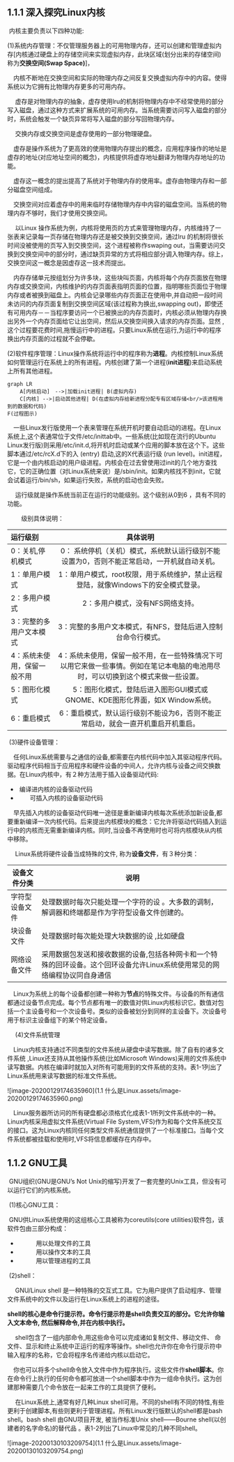 ## 1.1.1 深入探究Linux内核

​		内核主要负责以下四种功能:

​			(1)系统内存管理：不仅管理服务器上的可用物理内存，还可以创建和管理虚拟内存[内核通过硬盘上的存储空间来实现虚拟内存，此块区域(划分出来的存储空间)称为**交换空间(Swap Space)**]，

​			　内核不断地在交换空间和实际的物理内存之间反复交换虚拟内存中的内容。使得系统以为它拥有比物理内存更多的可用内存。

　			虚存是对物理内存的抽象，虚存使用lru的机制将物理内存中不经常使用的部分写入磁盘，通过这种方式来扩展系统的可用内存。当系统需要访问写入磁盘的部分时，系统会触发一个缺页异常将写入磁盘的部分写回物理内存。

​			　交换内存或交换空间是虚存使用的一部分物理硬盘。

​			　虚存是操作系统为了更高效的使用物理内存提出的概念，应用程序操作的地址是虚存的地址(对应地址空间的概念)，内核提供将虚存地址翻译为物理内存地址的功能。

​			　虚存这一概念的提出提高了系统对于物理内存的使用率。虚存由物理内存和一部分磁盘空间组成。

​			　交换空间对应着虚存中的用来临时存储物理内存中内容的磁盘空间。当系统的物理内存不够时，我们才使用交换空间。

​			　以Linux 操作系统为例，内核将使用页的方式来管理物理内存，内核维持了一张表来记录每一页存储在物理内存还是被交换到交换空间，通过lru 的机制将很长时间没被使用的页写入到交换空间，这个进程被称作swaping out，当需要访问交换到交换空间中的部分时，通过缺页异常的方式将相应部分调入物理内存。综上，交换空间这一概念是因虚存这一技术而提出。

​			　内存存储单元按组划分为许多块，这些块叫页面，内核将每个内存页面放在物理内存或交换空间，内核维护的内存页面表指明页面的位置，指明哪些页面位于物理内存或者被换到磁盘上。内核会记录哪些内存页面正在使用中,并自动把一段时间未访问的内存页面复制到交换空间区域(该过程称为换出,swapping out)，即使还有可用内存－－当程序要访问一个已被换出的内存页面时，内核必须从物理内存换出另外一个内存页面给它让出空间，然后从交换空间换入请求的内存页面。显然 ,这个过程要花费时间,拖慢运行中的进程。只要Linux系统在运行,为运行中的程序换出内存页面的过程就不会停歇。

​			(2)软件程序管理：Linux操作系统将运行中的程序称为**进程**。内核控制Linux系统如何管理运行在系统上的所有进程。内核创建了第一个进程(**init进程**)来启动系统上所有其他进程。


```mermaid
graph LR
	A[内核启动]　-->|加载init进程| B(虚拟内存)
	C[内核] -->|启动其他进程| D(在虚拟内存给新进程分配专有区域存储<br/>该进程用到的数据和代码)
F(过程图示)			
```

​			　一些Linux发行版使用一个表来管理在系统开机时要自动启动的进程。在Linux系统上,这个表通常位于文件/etc/inittab中。一些系统(比如现在流行的Ubuntu Linux发行版)则采用/etc/init.d,将开机时启动或某个应用的脚本放在这个下。这些脚本通过/etc/rcX.d下的入 (entry) 启动,这的X代表运行级 (run level)。init进程，它是一个由内核启动的用户级进程。内核会在过去曾使用过init的几个地方查找它，它的正确位置（对Linux系统来说）是/sbin/init。如果内核找不到init，它就会试着运行/bin/sh，如果运行失败，系统的启动也会失败。

​			　运行级就是操作系统当前正在运行的功能级别。这个级别从0到6 ，具有不同的功能。

​		　　级别具体说明：

| 运行级别                    |                           具体说明                           |
| :-------------------------- | :----------------------------------------------------------: |
| 0：关机,停机模式            | 0： 系统停机（关机）模式，系统默认运行级别不能设置为0，否则不能正常启动，一开机就自动关机。 |
| 1：单用户模式               | 1：单用户模式，root权限，用于系统维护，禁止远程登陆，就像Windows下的安全模式登录。 |
| 2：多用户模式               |               2：多用户模式，没有NFS网络支持。               |
| 3：完整的多用户文本模式     | 3：完整的多用户文本模式，有NFS，登陆后进入控制台命令行模式。 |
| 4：系统未使用，保留一般不用 | 4：系统未使用，保留一般不用，在一些特殊情况下可以用它来做一些事情。例如在笔记本电脑的电池用尽时，可以切换到这个模式来做一些设置。 |
| 5：图形化模式               | 5：图形化模式，登陆后进入图形GUI模式或GNOME、KDE图形化界面，如X Window系统。 |
| 6：重启模式                 | 6：重启模式，默认运行级别不能设为6，否则不能正常启动，就会一直开机重启开机重启。 |

​			(3)硬件设备管理：

​			　任何Linux系统需要与之通信的设备,都需要在内核代码中加入其驱动程序代码。驱动程序代码相当于应用程序和硬件设备的中间人，允许内核与设备之间交换数据。在Linux内核中，有２种方法用于插入设备驱动代码:

- ​		编译进内核的设备驱动代码
- 　　可插入内核的设备驱动代码			

​			　早先插入内核的设备驱动代码唯一途径是重新编译内核每次系统添加新设备,都要重新编译一次内核代码。后来提出内核模块的概念：它允许将驱动代码插入到运行中的内核而无需重新编译内核。同时,当设备不再使用时也可将内核模块从内核中移除。

​			　Linux系统将硬件设备当成特殊的文件, 称为**设备文件**，有３种分类：

| 设备文件分类   | 说明                                                         |
| -------------- | ------------------------------------------------------------ |
| 字符型设备文件 | 处理数据时每次只能处理一个字符的设 。大多数的调制，解调器和终端都是作为字符型设备文件创建的。 |
| 块设备文件     | 处理数据时每次能处理大块数据的设 ,比如硬盘                   |
| 网络设备文件   | 采用数据包发送和接收数据的设备,包括各种网卡和一个特殊的回环设备。这个回环设备允许Linux系统使用常见的网络编程协议同自身通信 |

​			　Linux为系统上的每个设备都创建一种称为**节点**的特殊文件。与设备的所有通信都通过设备节点完成。每个节点都有唯一的数值对供Linux内核标识它。数值对包括一个主设备号和一个次设备号。类似的设备被划分到同样的主设备下。次设备号用于标识主设备组下的某个特定设备。

​			　(4)文件系统管理

​				　Linux内核支持通过不同类型的文件系统从硬盘中读写数据。除了自有的诸多文件系统 ,Linux还支持从其他操作系统(比如Microsoft Windows)采用的文件系统中读写数据。内核在编译时就加入对所有可能用到的文件系统的支持。表1-1列出了Linux系统用来读写数据的标准文件系统。

![image-20200129174635960](1.1 什么是Linux.assets/image-20200129174635960.png)

​			　Linux服务器所访问的所有硬盘都必须格式化成表1-1所列文件系统中的一种。Linux内核采用虚拟文件系统(Virtual File System,VFS)作为和每个文件系统交互的接口。这为Linux内核同任何类型文件系统通信提供了一个标准接口。当每个文件系统都被挂载和使用时,VFS将信息都缓存在内存中。





## 1.1.2 GNU工具

​			GNU组织(GNU是GNU’s Not Unix的缩写)开发了一套完整的Unix工具，但没有可以运行它们的内核系统。

​			(1)核心GNU工具：

​				GNU供Linux系统使用的这组核心工具被称为coreutils(core utilities)软件包，该软件包由三部分构成：

- 　　　用以处理文件的工具
- 　　　用以操作文本的工具
- 　　　用以管理进程的工具

​			(2)shell：

​			　GNU/Linux shell 是一种特殊的交互式工具。它为用户提供了启动程序、管理文件系统中的文件以及运行在Linux系统上的进程的途径。

​				**shell的核心是命令行提示符。命令行提示符是shell负责交互的部分。它允许你输入文本命令, 然后解释命令,并在内核中执行。**

​			　shell包含了一组内部命令,用这些命令可以完成诸如复制文件、移动文件、 命 文件、显示和终止系统中正运行的程序等操作。shell也允许你在命令行提示符中输入程序的名称，它会将程序名传递给内核以启动它。

​			　你也可以将多个shell命令放入文件中作为程序执行。这些文件作**shell脚本**。你在命令行上执行的任何命令都可放进一个shell脚本中作为一组命令执行。这为创建那种需要几个命令放在一起来工作的工具提供了便利。

​			　在Linux系统上,通常有好几种Linux shell可用。不同的shell有不同的特性,有些更利于创建脚本,有些则更利于管理进程。所有Linux发行版默认的shell都是bash shell。bash shell 由GNU项目开发, 被当作标准Unix shell——Bourne shell(以创建者的名字命名)的替代品 。表1-2列出了Linux中常见的几种不同shell。

![image-20200130103209754](1.1 什么是Linux.assets/image-20200130103209754.png)

